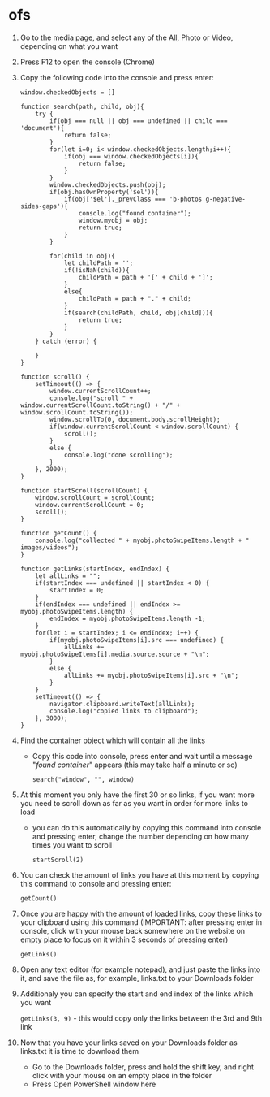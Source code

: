 # ofs

1. Go to the media page, and select any of the All, Photo or Video, depending on what you want
2. Press F12 to open the console (Chrome)
3. Copy the following code into the console and press enter:
    ```
    window.checkedObjects = []

    function search(path, child, obj){
        try {
            if(obj === null || obj === undefined || child === 'document'){
                return false;
            }
            for(let i=0; i< window.checkedObjects.length;i++){
                if(obj === window.checkedObjects[i]){
                    return false;
                }
            }
            window.checkedObjects.push(obj);
            if(obj.hasOwnProperty('$el')){
                if(obj['$el']._prevClass === 'b-photos g-negative-sides-gaps'){
                    console.log("found container");
                    window.myobj = obj;
                    return true;
                }
            }

            for(child in obj){
                let childPath = '';
                if(!isNaN(child)){
                    childPath = path + '[' + child + ']';
                }
                else{
                    childPath = path + "." + child;
                }
                if(search(childPath, child, obj[child])){
                    return true;
                }
            }
        } catch (error) {

        }
    }

    function scroll() {
        setTimeout(() => {
            window.currentScrollCount++;
            console.log("scroll " + window.currentScrollCount.toString() + "/" + window.scrollCount.toString());
            window.scrollTo(0, document.body.scrollHeight);
            if(window.currentScrollCount < window.scrollCount) {
                scroll();
            }
            else {
                console.log("done scrolling");
            }
        }, 2000);
    }

    function startScroll(scrollCount) {
        window.scrollCount = scrollCount;
        window.currentScrollCount = 0;
        scroll();
    }

    function getCount() {
        console.log("collected " + myobj.photoSwipeItems.length + " images/videos");
    }

    function getLinks(startIndex, endIndex) {
        let allLinks = "";
        if(startIndex === undefined || startIndex < 0) {
            startIndex = 0;
        }
        if(endIndex === undefined || endIndex >= myobj.photoSwipeItems.length) {
            endIndex = myobj.photoSwipeItems.length -1;
        }
        for(let i = startIndex; i <= endIndex; i++) {
            if(myobj.photoSwipeItems[i].src === undefined) {
                allLinks += myobj.photoSwipeItems[i].media.source.source + "\n";
            }
            else {
                allLinks += myobj.photoSwipeItems[i].src + "\n";
            }
        }
        setTimeout(() => {
            navigator.clipboard.writeText(allLinks);
            console.log("copied links to clipboard");
        }, 3000);
    }
    ```
4. Find the container object which will contain all the links

    - Copy this code into console, press enter and wait until a message "*found container*" appears (this may take half a minute or so)
  
      ```search("window", "", window)```

5. At this moment you only have the first 30 or so links, if you want more you need to scroll down as far as you want in order for more links to load
 
    - you can do this automatically by copying this command into console and pressing enter, change the number depending on how many times you want to scroll
  
      ```startScroll(2)```
    
6. You can check the amount of links you have at this moment by copying this command to console and pressing enter:
      
      ```getCount()```
    
7. Once you are happy with the amount of loaded links, copy these links to your clipboard using this command (IMPORTANT: after pressing enter in console, click with your mouse back somewhere on the website on empty place to focus on it within 3 seconds of pressing enter)
    
      ```getLinks()```
      
8. Open any text editor (for example notepad), and just paste the links into it, and save the file as, for example, links.txt to your Downloads folder

9. Additionaly you can specify the start and end index of the links which you want

      ```getLinks(3, 9)``` - this would copy only the links between the 3rd and 9th link
      
10. Now that you have your links saved on your Downloads folder as links.txt it is time to download them

    - Go to the Downloads folder, press and hold the shift key, and right click with your mouse on an empty place in the folder
    - Press Open PowerShell window here
